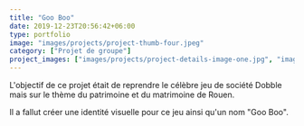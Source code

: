 ```yaml
---
title: "Goo Boo"
date: 2019-12-23T20:56:42+06:00
type: portfolio
image: "images/projects/project-thumb-four.jpeg"
category: ["Projet de groupe"]
project_images: ["images/projects/project-details-image-one.jpg", "images/projects/project-details-image-two.jpg"]
---
```


L'objectif de ce projet était de reprendre le célèbre jeu de société Dobble mais sur le thème du patrimoine et du matrimoine de Rouen.

Il a fallut créer une identité visuelle pour ce jeu ainsi qu'un nom "Goo Boo".



